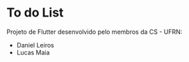 # To do List

Projeto de Flutter desenvolvido pelo membros da CS - UFRN:

* Daniel Leiros
* Lucas Maia

